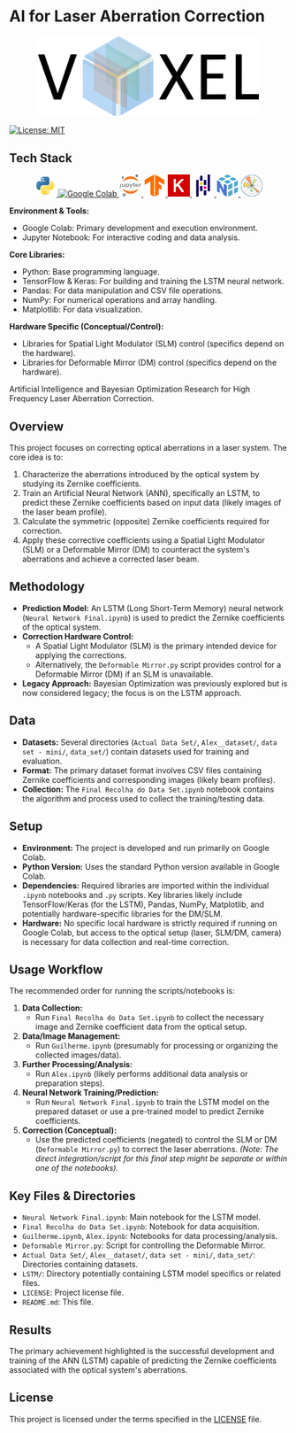 # AI for Laser Aberration Correction

<p align="center">
  <img src="Assets/voxel.png" alt="Voxel Lab Project" width="400"/>
</p>


[![License: MIT](https://img.shields.io/badge/License-MIT-yellow.svg)](https://opensource.org/licenses/MIT)

## Tech Stack

<p align="center">
  <a href="https://www.python.org" target="_blank" rel="noreferrer"> <img src="https://raw.githubusercontent.com/devicons/devicon/master/icons/python/python-original.svg" alt="python" width="40" height="40"/> </a>
  <a href="https://colab.research.google.com/" target="_blank" rel="noreferrer"> <img src="https://colab.research.google.com/img/colab_favicon_256px.png" alt="Google Colab" width="40" height="40"/> </a>
  <a href="https://jupyter.org/" target="_blank" rel="noreferrer"> <img src="https://raw.githubusercontent.com/devicons/devicon/master/icons/jupyter/jupyter-original-wordmark.svg" alt="jupyter" width="40" height="40"/> </a>
  <a href="https://www.tensorflow.org" target="_blank" rel="noreferrer"> <img src="https://raw.githubusercontent.com/devicons/devicon/master/icons/tensorflow/tensorflow-original.svg" alt="tensorflow" width="40" height="40"/> </a>
  <a href="https://keras.io/" target="_blank" rel="noreferrer"> <img src="https://raw.githubusercontent.com/devicons/devicon/master/icons/keras/keras-original.svg" alt="keras" width="40" height="40"/> </a>
  <a href="https://pandas.pydata.org/" target="_blank" rel="noreferrer"> <img src="https://raw.githubusercontent.com/devicons/devicon/master/icons/pandas/pandas-original.svg" alt="pandas" width="40" height="40"/> </a>
  <a href="https://numpy.org/" target="_blank" rel="noreferrer"> <img src="https://raw.githubusercontent.com/devicons/devicon/master/icons/numpy/numpy-original.svg" alt="numpy" width="40" height="40"/> </a>
  <a href="https://matplotlib.org/" target="_blank" rel="noreferrer"> <img src="https://raw.githubusercontent.com/devicons/devicon/master/icons/matplotlib/matplotlib-original.svg" alt="matplotlib" width="40" height="40"/> </a>
</p>

**Environment & Tools:**

* Google Colab: Primary development and execution environment.
* Jupyter Notebook: For interactive coding and data analysis.

**Core Libraries:**

* Python: Base programming language.
* TensorFlow & Keras: For building and training the LSTM neural network.
* Pandas: For data manipulation and CSV file operations.
* NumPy: For numerical operations and array handling.
* Matplotlib: For data visualization.

**Hardware Specific (Conceptual/Control):**

* Libraries for Spatial Light Modulator (SLM) control (specifics depend on the hardware).
* Libraries for Deformable Mirror (DM) control (specifics depend on the hardware).

Artificial Intelligence and Bayesian Optimization Research for High Frequency Laser Aberration Correction.

## Overview

This project focuses on correcting optical aberrations in a laser system. The core idea is to:

1. Characterize the aberrations introduced by the optical system by studying its Zernike coefficients.
2. Train an Artificial Neural Network (ANN), specifically an LSTM, to predict these Zernike coefficients based on input data (likely images of the laser beam profile).
3. Calculate the symmetric (opposite) Zernike coefficients required for correction.
4. Apply these corrective coefficients using a Spatial Light Modulator (SLM) or a Deformable Mirror (DM) to counteract the system's aberrations and achieve a corrected laser beam.

## Methodology

* **Prediction Model:** An LSTM (Long Short-Term Memory) neural network (`Neural Network Final.ipynb`) is used to predict the Zernike coefficients of the optical system.
* **Correction Hardware Control:**
  * A Spatial Light Modulator (SLM) is the primary intended device for applying the corrections.
  * Alternatively, the `Deformable Mirror.py` script provides control for a Deformable Mirror (DM) if an SLM is unavailable.
* **Legacy Approach:** Bayesian Optimization was previously explored but is now considered legacy; the focus is on the LSTM approach.

## Data

* **Datasets:** Several directories (`Actual Data Set/`, `Alex__dataset/`, `data set - mini/`, `data_set/`) contain datasets used for training and evaluation.
* **Format:** The primary dataset format involves CSV files containing Zernike coefficients and corresponding images (likely beam profiles).
* **Collection:** The `Final Recolha do Data Set.ipynb` notebook contains the algorithm and process used to collect the training/testing data.

## Setup

* **Environment:** The project is developed and run primarily on Google Colab.
* **Python Version:** Uses the standard Python version available in Google Colab.
* **Dependencies:** Required libraries are imported within the individual `.ipynb` notebooks and `.py` scripts. Key libraries likely include TensorFlow/Keras (for the LSTM), Pandas, NumPy, Matplotlib, and potentially hardware-specific libraries for the DM/SLM.
* **Hardware:** No specific local hardware is strictly required if running on Google Colab, but access to the optical setup (laser, SLM/DM, camera) is necessary for data collection and real-time correction.

## Usage Workflow

The recommended order for running the scripts/notebooks is:

1. **Data Collection:**
   * Run `Final Recolha do Data Set.ipynb` to collect the necessary image and Zernike coefficient data from the optical setup.
2. **Data/Image Management:**
   * Run `Guilherme.ipynb` (presumably for processing or organizing the collected images/data).
3. **Further Processing/Analysis:**
   * Run `Alex.ipynb` (likely performs additional data analysis or preparation steps).
4. **Neural Network Training/Prediction:**
   * Run `Neural Network Final.ipynb` to train the LSTM model on the prepared dataset or use a pre-trained model to predict Zernike coefficients.
5. **Correction (Conceptual):**
   * Use the predicted coefficients (negated) to control the SLM or DM (`Deformable Mirror.py`) to correct the laser aberrations. *(Note: The direct integration/script for this final step might be separate or within one of the notebooks).*

## Key Files & Directories

* `Neural Network Final.ipynb`: Main notebook for the LSTM model.
* `Final Recolha do Data Set.ipynb`: Notebook for data acquisition.
* `Guilherme.ipynb`, `Alex.ipynb`: Notebooks for data processing/analysis.
* `Deformable Mirror.py`: Script for controlling the Deformable Mirror.
* `Actual Data Set/`, `Alex__dataset/`, `data set - mini/`, `data_set/`: Directories containing datasets.
* `LSTM/`: Directory potentially containing LSTM model specifics or related files.
* `LICENSE`: Project license file.
* `README.md`: This file.

## Results

The primary achievement highlighted is the successful development and training of the ANN (LSTM) capable of predicting the Zernike coefficients associated with the optical system's aberrations.

## License

This project is licensed under the terms specified in the [LICENSE](LICENSE) file.

